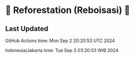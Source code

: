 
# 🌳 Reforestation (Reboisasi) 🌲

## Last Updated

GitHub Actions time: Mon Sep  2 20:20:53 UTC 2024

Indonesia/Jakarta time: Tue Sep  3 03:20:53 WIB 2024

